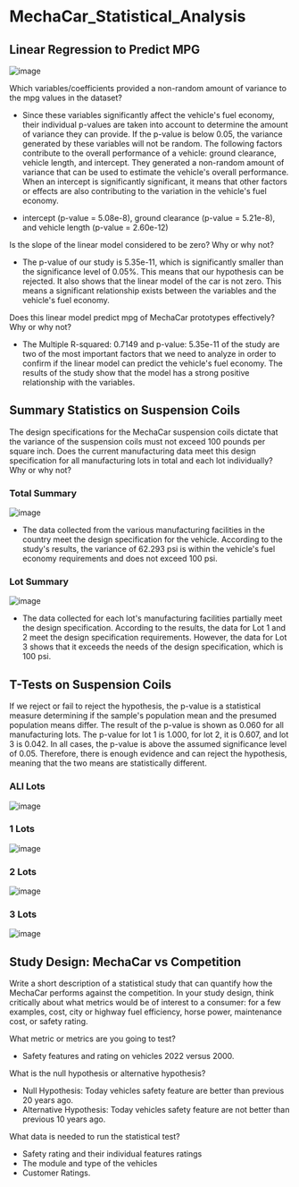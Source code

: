 # MechaCar_Statistical_Analysis

## Linear Regression to Predict MPG

![image](https://github.com/Wrancher123/MechaCar_Statistical_Analysis/blob/main/Image/Linear%20Regression%20to%20Predict%20MPG.png)

Which variables/coefficients provided a non-random amount of variance to the mpg values in the dataset?

* Since these variables significantly affect the vehicle's fuel economy, their individual p-values are taken into account to determine the amount of variance they can provide. If the p-value is below 0.05, the variance generated by these variables will not be random.
The following factors contribute to the overall performance of a vehicle: ground clearance, vehicle length, and intercept. They generated a non-random amount of variance that can be used to estimate the vehicle's overall performance. When an intercept is significantly significant, it means that other factors or effects are also contributing to the variation in the vehicle's fuel economy.

* intercept (p-value = 5.08e-8), ground clearance (p-value = 5.21e-8), and vehicle length (p-value = 2.60e-12)

Is the slope of the linear model considered to be zero? Why or why not?

* The p-value of our study is 5.35e-11, which is significantly smaller than the significance level of 0.05%. This means that our hypothesis can be rejected. It also shows that the linear model of the car is not zero. This means a significant relationship exists between the variables and the vehicle's fuel economy.

Does this linear model predict mpg of MechaCar prototypes effectively? Why or why not?

* The Multiple R-squared:  0.7149 and p-value: 5.35e-11 of the study are two of the most important factors that we need to analyze in order to confirm if the linear model can predict the vehicle's fuel economy. The results of the study show that the model has a strong positive relationship with the variables.

## Summary Statistics on Suspension Coils

The design specifications for the MechaCar suspension coils dictate that the variance of the suspension coils must not exceed 100 pounds per square inch. Does the current manufacturing data meet this design specification for all manufacturing lots in total and each lot individually? Why or why not?

### Total Summary
![image](https://github.com/Wrancher123/MechaCar_Statistical_Analysis/blob/main/Image/Total%20Summary.png)

* The data collected from the various manufacturing facilities in the country meet the design specification for the vehicle. According to the study's results, the variance of 62.293 psi is within the vehicle's fuel economy requirements and does not exceed 100 psi.

### Lot Summary
![image](https://github.com/Wrancher123/MechaCar_Statistical_Analysis/blob/main/Image/Lot%20Summary.png)

* The data collected for each lot's manufacturing facilities partially meet the design specification. According to the results, the data for Lot 1 and 2 meet the design specification requirements. However, the data for Lot 3 shows that it exceeds the needs of the design specification, which is 100 psi. 

## T-Tests on Suspension Coils

If we reject or fail to reject the hypothesis, the p-value is a statistical measure determining if the sample's population mean and the presumed population means differ. The result of the p-value is shown as 0.060 for all manufacturing lots. The p-value for lot 1 is 1.000, for lot 2, it is 0.607, and lot 3 is 0.042. In all cases, the p-value is above the assumed significance level of 0.05. Therefore, there is enough evidence and can reject the hypothesis, meaning that the two means are statistically different. 

### ALl Lots
![image](https://github.com/Wrancher123/MechaCar_Statistical_Analysis/blob/main/Image/All%20Lots.png)

### 1 Lots
![image](https://github.com/Wrancher123/MechaCar_Statistical_Analysis/blob/main/Image/Lot%201.png)

### 2 Lots
![image](https://github.com/Wrancher123/MechaCar_Statistical_Analysis/blob/main/Image/Lot%202.png)

### 3 Lots
![image](https://github.com/Wrancher123/MechaCar_Statistical_Analysis/blob/main/Image/Lot%203.png)

## Study Design: MechaCar vs Competition

Write a short description of a statistical study that can quantify how the MechaCar performs against the competition. In your study design, think critically about what metrics would be of interest to a consumer: for a few examples, cost, city or highway fuel efficiency, horse power, maintenance cost, or safety rating.

What metric or metrics are you going to test?

* Safety features and rating on vehicles 2022 versus 2000.

What is the null hypothesis or alternative hypothesis?
* Null Hypothesis: Today vehicles safety feature are better than previous 20 years ago.
* Alternative Hypothesis: Today vehicles safety feature are not better than previous 10 years ago.

What data is needed to run the statistical test?

* Safety rating and their individual features ratings 
* The module and type of the vehicles
* Customer Ratings. 






